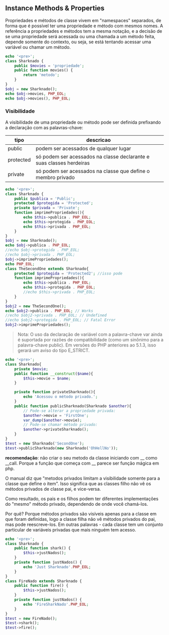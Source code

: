 ## Instance Methods & Properties

Propriedades e métodos de classe vivem em "namespaces" separados, de forma que é possível ter uma propriedade e método com mesmos nomes. A referência a propriedades e métodos tem a mesma notação, e a decisão de se uma propriedade será acessada ou uma chamada a um método feita, depende somente do contexto, ou seja, se está tentando acessar uma variável ou chamar um método.

```php
echo '<pre>';
class Sharknado {
    public $movies = 'propriedade';
    public function movies() {
        return 'metodo';
    }
}
$obj = new Sharknado();
echo $obj->movies, PHP_EOL;
echo $obj->movies(), PHP_EOL;
```

### Visibilidade

A visibilidade de uma propriedade ou método pode ser definida prefixando a declaração com as palavras-chave:

tipo | descricao
--- | ---
public | podem ser acessados de qualquer lugar
protected | só podem ser acessados na classe declarante e suas classes herdeiras
private | só podem ser acessados na classe que define o membro privado

```php
echo '<pre>';
class Sharknado {
    public $publica = 'Public';
    protected $protegida = 'Protected';
    private $privada = 'Private';
    function imprimePropriedades(){
        echo $this->publica . PHP_EOL;
        echo $this->protegida . PHP_EOL;
        echo $this->privada . PHP_EOL;
    }
}
$obj = new Sharknado();
echo $obj->publica . PHP_EOL;
//echo $obj->protegida . PHP_EOL;
//echo $obj->privada . PHP_EOL;
$obj->imprimePropriedades();
echo PHP_EOL;
class TheSecondOne extends Sharknado{
	protected $protegida = 'Protected2'; //isso pode
    function imprimePropriedades(){
        echo $this->publica . PHP_EOL;
        echo $this->protegida . PHP_EOL;
		//echo $this->privada . PHP_EOL;
    }
}
$obj2 = new TheSecondOne();
echo $obj2->publica . PHP_EOL; // Works
//echo $obj2->privada . PHP_EOL; // Undefined
//echo $obj2->protegida . PHP_EOL; // Fatal Error
$obj2->imprimePropriedades();
```

>Nota: O uso da declaração de variável com a palavra-chave var ainda é suportada por razões de compatibilidade (como um sinônimo para a palavra-chave public). Em versões do PHP anteriores ao 5.1.3, isso gerará um aviso do tipo E_STRICT.
```php
echo '<pre>';
class Sharknado{
    private $movie;
    public function __construct($name){
        $this->movie = $name;
    }

    private function privateSharknado(){
        echo 'Acessou o método privado.';
    }
    public function publicSharknado(Sharknado $another){
        // Pode-se alterar a propriedade privada:
        $another->movie = 'FirstOne';
        var_dump($another->movie);
        // Pode-se chamar método privado:
        $another->privateSharknado();
    }
}
$test = new Sharknado('SecondOne');
$test->publicSharknado(new Sharknado('OhHellNo'));
```

**recomendação**: não criar o seu metodo da classe iniciando com  \_\_  como \_\_call. Porque a função que começa com \_\_ parece ser função mágica em php.

O manual diz que "metodos privados limitam a visibilidade somente para a classe que define o item". Isso significa que as classes filho não vê os métodos privados de classe pai, e vice-versa.

Como resultado, os pais e os filhos podem ter diferentes implementações do "mesmo" método privado, dependendo de onde você chamá-los.

Por quê? Porque métodos privados são visíveis apenas para a classe em que foram definidas, logo a classe filha não vê métodos privados do pai, mas pode reescreve-los. Em outras palavras - cada classe tem um conjunto particular de variáveis privadas que mais ninguém tem acesso.

```php
echo '<pre>';
class Sharknado {
    public function shark() {
        $this->justNados();
    }
    private function justNados() {
        echo 'Just Sharknado'.PHP_EOL;
    }
}
class FireNado extends Sharknado {
	public function fire() {
        $this->justNados();
    }
    private function justNados() {
        echo 'FireSharkNado'.PHP_EOL;
    }
}
$test = new FireNado();
$test->shark();
$test->fire(); 
```
